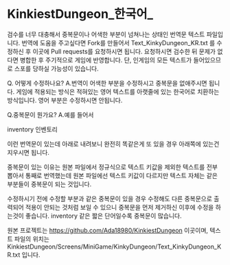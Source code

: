 # KinkiestDungeon_한국어_

검수를 너무 대충해서 중복문이나 어색한 부분이 넘쳐나는 상태인 번역문 텍스트 파일입니다.
번역에 도움을 주고싶다면 Fork를 만들어서 Text_KinkyDungeon_KR.txt 를 수정하신 후 이곳에 Pull requests를 요청하시면 됩니다.
요청하시면 검수한 뒤 문제가 없다면 병합한 후 주기적으로 게임에 반영합니다.
단, 인게임의 모든 텍스트가 들어있으므로 스포를 당하실 가능성이 있습니다.


Q. 어떻게 수정하나요?
A.번역이 어색한 부분을 수정하시고 중복문을 없애주시면 됩니다.
  게임에 적용되는 방식은 적혀있는 영어 텍스트를 아랫줄에 있는 한국어로 치환하는 방식입니다.
  영어 부분은 수정하시면 안됩니다.


Q.중복문이 뭔가요?
A.예를 들어서

  inventory
  인벤토리

  이런 번역문이 있는데 아래로 내려보니 완전히 똑같은게 또 있을 경우 아래쪽에 있는건 지우시면 됩니다.


중복문이 있는 이유는 원본 파일에서 정규식으로 텍스트 키값을 제외한 텍스트를 전부 뽑아서 통째로 번역했는데
원본 파일에선 텍스트 키값이 다르지만 텍스트 자체는 같은 부분들이 중복문이 되는 것입니다.

수정하시기 전에 수정할 부분과 같은 중복문이 있을 경우 수정해도 다른 중복문으로 출력되어 적용이 안되는 것처럼 보일 수 있으니
중복문을 먼저 제거하신 이후에 수정을 하는것이 좋습니다. inventory 같은 짧은 단어일수록 중복문이 많습니다.


원본 프로젝트는 https://github.com/Ada18980/KinkiestDungeon 이곳이며,
텍스트 파일의 위치는 KinkiestDungeon/Screens/MiniGame/KinkyDungeon/Text_KinkyDungeon_KR.txt 입니다.
